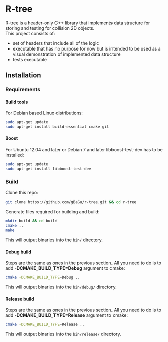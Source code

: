 # R-tree

R-tree is a header-only C++ library that implements data structure for storing and testing for collision 2D objects.  
This project consists of:  
- set of headers that include all of the logic
- executable that has no purpose for now but is intended to be used as a visual demonstration of implemented data structure
- tests executable

## Installation

### Requirements

#### Build tools

For Debian based Linux distributions:
```bash
sudo apt-get update
sudo apt-get install build-essential cmake git
```

#### Boost

For Ubuntu 12.04 and later or Debian 7 and later libboost-test-dev has to be installed:
```bash
sudo apt-get update
sudo apt-get install libboost-test-dev
```

### Build

Clone this repo:
```bash
git clone https://github.com/gBaGu/r-tree.git && cd r-tree
```
Generate files required for building and build:
```bash
mkdir build && cd build
cmake ..
make
```
This will output binaries into the `bin/` directory.

#### Debug build

Steps are the same as ones in the previous section. All you need to do is to add **-DCMAKE_BUILD_TYPE=Debug** argument to cmake:
``` bash
cmake -DCMAKE_BUILD_TYPE=Debug ..
```
This will output binaries into the `bin/debug/` directory.

#### Release build

Steps are the same as ones in the previous section. All you need to do is to add **-DCMAKE_BUILD_TYPE=Release** argument to cmake:
``` bash
cmake -DCMAKE_BUILD_TYPE=Release ..
```
This will output binaries into the `bin/release/` directory.
